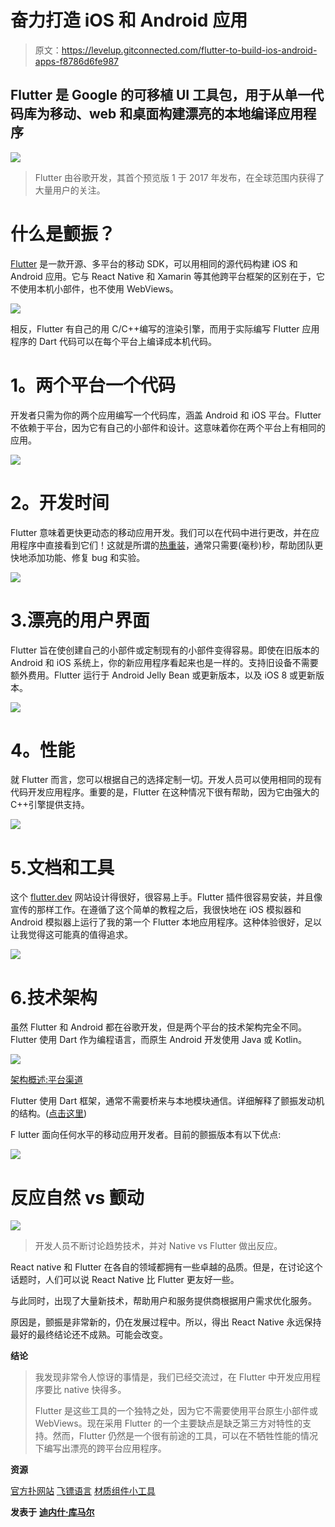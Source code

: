 # 奋力打造 iOS 和 Android 应用

> 原文：<https://levelup.gitconnected.com/flutter-to-build-ios-android-apps-f8786d6fe987>

## Flutter 是 Google 的可移植 UI 工具包，用于从单一代码库为移动、web 和桌面构建漂亮的本地编译应用程序

![](img/dd975e6310469c3d11ff085659cfdd2f.png)

> Flutter 由谷歌开发，其首个预览版 1 于 2017 年发布，在全球范围内获得了大量用户的关注。

# 什么是颤振？

[Flutter](https://flutter.dev/) 是一款开源、多平台的移动 SDK，可以用相同的源代码构建 iOS 和 Android 应用。它与 React Native 和 Xamarin 等其他跨平台框架的区别在于，它不使用本机小部件，也不使用 WebViews。

![](img/439af4866b7750d508ec8993952ec662.png)

相反，Flutter 有自己的用 C/C++编写的渲染引擎，而用于实际编写 Flutter 应用程序的 Dart 代码可以在每个平台上编译成本机代码。

# **1。两个平台一个代码**

开发者只需为你的两个应用编写一个代码库，涵盖 Android 和 iOS 平台。Flutter 不依赖于平台，因为它有自己的小部件和设计。这意味着你在两个平台上有相同的应用。

![](img/420db7c41055e041ce5877e2468c0f75.png)

# **2。开发时间**

Flutter 意味着更快更动态的移动应用开发。我们可以在代码中进行更改，并在应用程序中直接看到它们！这就是所谓的[热重装](https://flutter.dev/docs/development/tools/hot-reload)，通常只需要(毫秒)秒，帮助团队更快地添加功能、修复 bug 和实验。

![](img/493679baefa8b6dc367052d2feeef418.png)

# 3.漂亮的用户界面

Flutter 旨在使创建自己的小部件或定制现有的小部件变得容易。即使在旧版本的 Android 和 iOS 系统上，你的新应用程序看起来也是一样的。支持旧设备不需要额外费用。Flutter 运行于 Android Jelly Bean 或更新版本，以及 iOS 8 或更新版本。

![](img/130426fb34657bc1b8ee46235133c5c0.png)

# **4。性能**

就 Flutter 而言，您可以根据自己的选择定制一切。开发人员可以使用相同的现有代码开发应用程序。重要的是，Flutter 在这种情况下很有帮助，因为它由强大的 C++引擎提供支持。

![](img/6e577e13a4b5203e9b9408ddd9aa1f52.png)

# 5.文档和工具

这个 [flutter.dev](https://flutter.dev/docs) 网站设计得很好，很容易上手。Flutter 插件很容易安装，并且像宣传的那样工作。在遵循了这个简单的教程之后，我很快地在 iOS 模拟器和 Android 模拟器上运行了我的第一个 Flutter 本地应用程序。这种体验很好，足以让我觉得这可能真的值得追求。

![](img/c2c0f66c9d85ac13f9f692d77746f38a.png)

# 6.技术架构

虽然 Flutter 和 Android 都在谷歌开发，但是两个平台的技术架构完全不同。Flutter 使用 Dart 作为编程语言，而原生 Android 开发使用 Java 或 Kotlin。

![](img/5c6c918b6a37a4dc66b4cf8b364ecf4e.png)

[架构概述:平台渠道](https://flutter.dev/docs/development/platform-integration/platform-channels)

Flutter 使用 Dart 框架，通常不需要桥来与本地模块通信。详细解释了颤振发动机的结构。([点击这里](https://github.com/flutter/engine))

F lutter 面向任何水平的移动应用开发者。目前的颤振版本有以下优点:

![](img/205b3859e7310f62a335dd540d753678.png)

# **反应自然 vs 颤动**

![](img/ee186d79de0fbaf4d54edf5baa7f3011.png)

> 开发人员不断讨论趋势技术，并对 Native vs Flutter 做出反应。

React native 和 Flutter 在各自的领域都拥有一些卓越的品质。但是，在讨论这个话题时，人们可以说 React Native 比 Flutter 更友好一些。

与此同时，出现了大量新技术，帮助用户和服务提供商根据用户需求优化服务。

原因是，颤振是非常新的，仍在发展过程中。所以，得出 React Native 永远保持最好的最终结论还不成熟。可能会改变。

**结论**

> 我发现非常令人惊讶的事情是，我们已经交流过，在 Flutter 中开发应用程序要比 native 快得多。
> 
> Flutter 是这些工具的一个独特之处，因为它不需要使用平台原生小部件或 WebViews。现在采用 Flutter 的一个主要缺点是缺乏第三方对特性的支持。然而，Flutter 仍然是一个很有前途的工具，可以在不牺牲性能的情况下编写出漂亮的跨平台应用程序。

**资源**

[官方扑网站](https://flutter.dev/)
[飞镖语言](https://dart.dev/)
[材质组件小工具](https://flutter.dev/docs/development/ui/widgets/material)

**发表于** [**迪内什·库马尔**](https://www.dineshk.me)